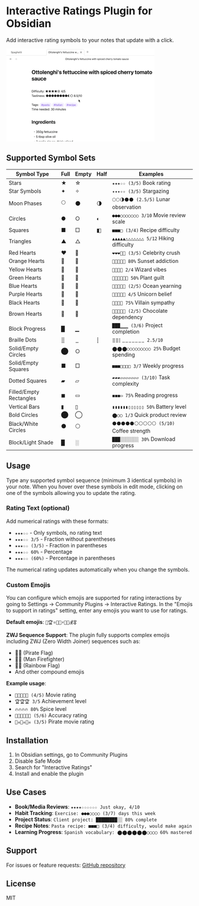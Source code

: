 # Interactive Ratings Plugin for Obsidian

Add interactive rating symbols to your notes that update with a click.

<img alt="demo of the Interactive Ratings Plugin for Obsidian" src="screencast.gif" width="400" />


## Supported Symbol Sets

| Symbol Type | Full | Empty | Half | Examples |
|-------------|------|-------|------|----------|
| Stars | ★ | ☆ |  | `★★★☆☆ (3/5)` Book rating |
| Star Symbols | ✦ | ✧ |  | `✦✦✦✧✧ (3/5)` Stargazing |
| Moon Phases | 🌕 | 🌑 | 🌗 | `🌕🌕🌗🌑🌑 (2.5/5)` Lunar observation |
| Circles | ● | ○ | ◐ | `●●●○○○○○○○ 3/10` Movie review scale |
| Squares | ■ | □ | ◧ | `■■■□ (3/4)` Recipe difficulty |
| Triangles | ▲ | △ |  | `▲▲▲▲▲△△△△△△△ 5/12` Hiking difficulty |
| Red Hearts | ❤️ | 🤍 |  | `❤️❤️❤️🤍🤍 (3/5)` Celebrity crush |
| Orange Hearts | 🧡 | 🤍 |  | `🧡🧡🧡🧡🤍 80%` Sunset addiction |
| Yellow Hearts | 💛 | 🤍 |  | `💛💛🤍🤍 2/4` Wizard vibes |
| Green Hearts | 💚 | 🤍 |  | `💚💚💚🤍🤍🤍 50%` Plant guilt |
| Blue Hearts | 💙 | 🤍 |  | `💙💙🤍🤍🤍 (2/5)` Ocean yearning |
| Purple Hearts | 💜 | 🤍 |  | `💜💜💜💜🤍 4/5` Unicorn belief |
| Black Hearts | 🖤 | 🤍 |  | `🖤🖤🖤🤍 75%` Villain sympathy |
| Brown Hearts | 🤎 | 🤍 |  | `🤎🤎🤍🤍🤍 (2/5)` Chocolate dependency |
| Block Progress | █ | ▁ |  | `███▁▁▁ (3/6)` Project completion |
| Braille Dots | ⣿ | ⣀ | ⡇ | `⣿⣿⡇⣀⣀⣀⣀⣀⣀⣀ 2.5/10` |
| Solid/Empty Circles | ⬤ | ○ |  | `⬤⬤⬤○○○○○○○○○ 25%` Budget spending |
| Solid/Empty Squares | ■ | □ | | `■■■□□□□ 3/7` Weekly progress |
| Dotted Squares | ▰ | ▱ | | `▰▰▰▱▱▱▱▱▱▱ (3/10)` Task complexity |
| Filled/Empty Rectangles | ◼ | ▭ | | `◼◼◼▭ 75%` Reading progress |
| Vertical Bars | ▮ | ▯ | | `▮▮▮▮▮▮▯▯▯▯▯▯ 50%` Battery level |
| Bold Circles | ⬤ | ◯ | | `⬤◯◯ 1/3` Quick product review |
| Black/White Circles | ⚫ | ⚪ | | `⚫⚫⚫⚫⚫⚪⚪⚪⚪⚪ (5/10)` Coffee strength |
| Block/Light Shade | █ | ░ | | `███░░░░░░░ 30%` Download progress |

## Usage

Type any supported symbol sequence (minimum 3 identical symbols) in your note. When you hover over these symbols in edit mode, clicking on one of the symbols allowing you to update the rating.

### Rating Text (optional)

Add numerical ratings with these formats:

- `★★★☆☆` - Only symbols, no rating text
- `★★★☆☆ 3/5` - Fraction without parentheses
- `★★★☆☆ (3/5)` - Fraction in parentheses
- `★★★☆☆ 60%` - Percentage
- `★★★☆☆ (60%)` - Percentage in parentheses

The numerical rating updates automatically when you change the symbols.

### Custom Emojis

You can configure which emojis are supported for rating interactions by going to Settings → Community Plugins → Interactive Ratings. In the "Emojis to support in ratings" setting, enter any emojis you want to use for ratings.

**Default emojis**: `🎥🏆⭐💎🔥⚡🎯🚀💰🎖️`

**ZWJ Sequence Support**: The plugin fully supports complex emojis including ZWJ (Zero Width Joiner) sequences such as:
- 🏴‍☠️ (Pirate Flag)
- 👨‍🚒 (Man Firefighter) 
- 🏳️‍🌈 (Rainbow Flag)
- And other compound emojis

**Example usage**:
- `🎥🎥🎥🎥🎥 (4/5)` Movie rating
- `🏆🏆🏆 3/5` Achievement level  
- `🔥🔥🔥🔥 80%` Spice level
- `🎯🎯🎯🎯🎯🎯 (5/6)` Accuracy rating
- `🏴‍☠️🏴‍☠️🏴‍☠️ (3/5)` Pirate movie rating


## Installation

1. In Obsidian settings, go to Community Plugins
2. Disable Safe Mode
3. Search for "Interactive Ratings"
4. Install and enable the plugin


## Use Cases

- **Book/Media Reviews**: `★★★★☆☆☆☆☆☆ Just okay, 4/10`
- **Habit Tracking**: `Exercise: ●●●○○○○ (3/7) days this week`
- **Project Status**: `Client project: ████████░░ 80% complete`
- **Recipe Notes**: `Pasta recipe: ■■■□ (3/4) difficulty, would make again`
- **Learning Progress**: `Spanish vocabulary: ⬤⬤⬤⬤⬤⬤◯◯◯◯ 60% mastered`

## Support

For issues or feature requests: [GitHub repository](https://github.com/peritus/obsidian-interactive-ratings)

## License

MIT